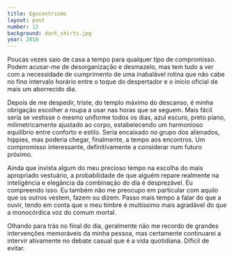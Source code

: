 ```yaml
---
title: Egocentrismo
layout: post
number: 12
background: dark_shirts.jpg
year: 2018
---
```


Poucas vezes saio de casa a tempo para qualquer tipo de compromisso. Podem acusar-me de desorganização e desmazelo, mas tem tudo a ver com a necessidade de cumprimento de uma inabalável rotina que não cabe no fino intervalo horário entre o toque do despertador e o início oficial de mais um aborrecido dia.

Depois de me despedir, triste, do templo máximo do descanso, é minha obrigação escolher a roupa a usar nas horas que se seguem. Mais fácil seria se vestisse o mesmo uniforme todos os dias, azul escuro, preto piano, milimetricamente ajustado ao corpo, estabelecendo um harmonioso equilíbrio entre conforto e estilo. Seria encaixado no grupo dos alienados, hippies, mas poderia chegar, finalmente, a tempo aos encontros. Um compromisso interessante, definitivamente a considerar num futuro próximo.

Ainda que invista algum do meu precioso tempo na escolha do mais apropriado vestuário, a probabilidade de que alguém repare realmente na inteligência e elegância da combinação do dia é desprezável. Eu compreendo isso. Eu também não me preocupo em particular com aquilo que os outros vestem, fazem ou dizem. Passo mais tempo a falar do que a ouvir, tendo em conta que o meu timbre é muitíssimo mais agradável do que a monocórdica voz do comum mortal.

Olhando para trás no final do dia, geralmente não me recordo de grandes intervenções memoráveis da minha pessoa, mas certamente continuarei a intervir ativamente no debate casual que é a vida quotidiana. Díficil de evitar.
